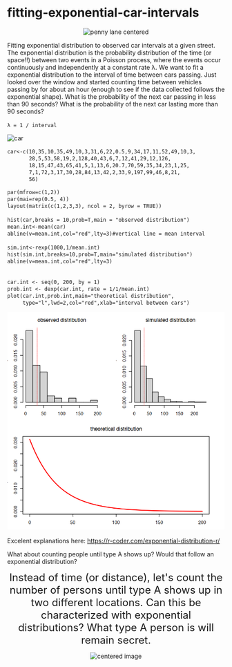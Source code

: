 # fitting-exponential-car-intervals

<center><img src="https://external-content.duckduckgo.com/iu/?u=https%3A%2F%2Fi.pinimg.com%2Foriginals%2F34%2F9b%2Fdc%2F349bdce7fbcc03eb560ccd0ace5c1437.gif&f=1&nofb=1" alt="penny lane centered"> </center>

Fitting exponential distribution to observed car intervals at a given street. The exponential distribution is the probability distribution of the time (or space!!) between two events in a Poisson process, where the events occur continuously and independently at a constant rate λ. We want to fit a exponential distribution to the interval of time between cars passing. Just looked over the window and started counting time between vehicles passing by for about an hour (enough to see if the data collected follows the exponential shape). What is the probability of the next car passing in less than 90 seconds? What is the probability of the next car lasting more than 90 seconds?

`λ = 1 / interval`

<img src="https://external-content.duckduckgo.com/iu/?u=http%3A%2F%2Fwww.gifmania.co.uk%2FVehicles-Animated-Gifs%2FAnimated-Cars%2FSports-Cars%2FRed-Porsche-911-54536.gif&f=1&nofb=1" alt="car">

```{r,echo=TRUE}
car<-c(10,35,10,35,49,10,3,31,6,22,0.5,9,34,17,11,52,49,10,3,
       28,5,53,58,19,2,128,40,43,6,7,12,41,29,12,126,
       18,15,47,43,65,41,5,1,13,6,20.7,70,59,35,34,23,1,25,
       7,1,72,3,17,30,28,84,13,42,2,33,9,197,99,46,8,21,
       56)
```
```
par(mfrow=c(1,2))
par(mai=rep(0.5, 4))
layout(matrix(c(1,2,3,3), ncol = 2, byrow = TRUE))

hist(car,breaks = 10,prob=T,main = "observed distribution")
mean.int<-mean(car)
abline(v=mean.int,col="red",lty=3)#vertical line = mean interval

sim.int<-rexp(1000,1/mean.int)
hist(sim.int,breaks=10,prob=T,main="simulated distribution")
abline(v=mean.int,col="red",lty=3)


car.int <- seq(0, 200, by = 1)
prob.int <- dexp(car.int, rate = 1/1/mean.int)  
plot(car.int,prob.int,main="theoretical distribution",
     type="l",lwd=2,col="red",xlab="interval between cars")
```
<img src="three figures.png" alt="3 figures">

Excelent explanations here:
<https://r-coder.com/exponential-distribution-r/>

What about counting people until type A shows up? Would that follow an exponential distribution?

<center>
<font size="5">Instead of time (or distance), let's count the number of persons until type A shows up in two different locations. Can this be characterized with exponential distributions? What type A person is will remain secret. </font>
<p class="aligncenter">
    <img src="https://external-content.duckduckgo.com/iu/?u=https%3A%2F%2Fimg.pngio.com%2Fmassive-crush-pt-1-all-saints-youth-ministry-people-walking-png-gif-302_170.gif&f=1&nofb=1" alt="centered image" />
</p></center>
